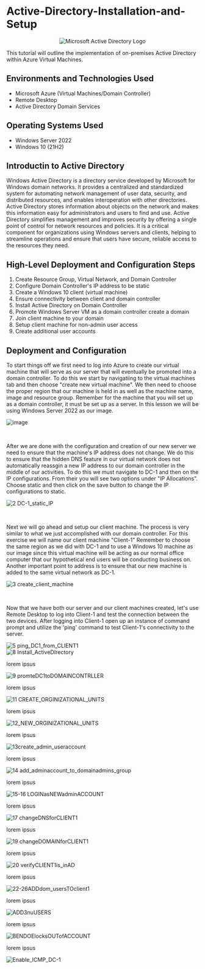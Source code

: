 # Active-Directory-Installation-and-Setup
<p align="center">
<img src="https://i.imgur.com/pU5A58S.png" alt="Microsoft Active Directory Logo"/>
</p>


This tutorial will outline the implementation of on-premises Active Directory within Azure Virtual Machines.<br />




<h2>Environments and Technologies Used</h2>

- Microsoft Azure (Virtual Machines/Domain Controller)
- Remote Desktop
- Active Directory Domain Services
  

<h2>Operating Systems Used </h2>

- Windows Server 2022
- Windows 10 (21H2)

<h2>Introductin to Active Directory</h2>
<p>
Windows Active Directory is a directory service developed by Microsoft for Windows domain networks. It provides a centralized and standardized system for automating network management of user data, security, and distributed resources, and enables interoperation with other directories. Active Directory stores information about objects on the network and makes this information easy for administrators and users to find and use. Active Directory simplifies management and improves security by offering a single point of control for network resources and policies. It is a critical component for organizations using Windows servers and clients, helping to streamline operations and ensure that users have secure, reliable access to the resources they need.
</p>

<h2>High-Level Deployment and Configuration Steps</h2>

1. Create Resource Group, Virtual Network, and Domain Controller
2. Configure Domain Controller's IP address to be static
3. Create a Windows 10 client (virtual machine)
4. Ensure connectivity between client and domain controller
5. Install Active Directory on Domain Controller
6. Promote Windows Server VM as a domain controller create a domain
7. Join client machine to your domain
8. Setup client machine for non-admin user access
9. Create additional user accounts 

<h2>Deployment and Configuration</h2>
<p>
To start things off we first need to log into Azure to create our virtual machine that will serve as our server that will eventually be promoted into a domain controller. To do this we start by navigatiing to the virtual machines tab and then choose "create new virtual machine". We then need to choose the proper region that our machine is held in as well as the machine name, image and resource group. Remember for the machine that you will set up as a domain controller, it must be set up as a server. In this lesson we will be using Windows Server 2022 as our image.
</p>

![image](https://github.com/user-attachments/assets/67f58894-710d-4164-96eb-f857e40ff212)
<br />

<br />
<p>
After we are done with the configuration and creation of our new server we need to ensure that the machine's IP address does not change. We do this to ensure that the hidden DNS feature in our virtual network does not automatically reassgin a new IP address to our domain controller in the middle of our activities. To do this we must navigate to DC-1 and then on the IP configurations. From their you will see two options under "IP Allocations". Choose static and then click on the save button to change the IP configurations to static.  

![2 DC-1_static_IP](https://github.com/user-attachments/assets/fadc0c23-f1ba-4076-ad2f-32694a641f29)
<br />


<br />
<p>
Next we will go ahead and setup our client machine. The process is very similar to what we just accomplished with our domain controller. For this exercise we will name our client machine "Client-1" Remember to choose the same region as we did with DC-1 and to use a Windows 10 machine as our image since this virtual machine will be acting as our normal office computer that our hypothetical end users will be conducting business on. Another important point to address is to ensure that our new machine is added to the same virtual network as DC-1.
</p>

![3 create_client_machine](https://github.com/user-attachments/assets/22081c27-44f8-427e-aa35-d7328f88ed6d)

<br />


<p>
Now that we have both our server and our client machines created, let's use Remote Desktop to log into Client-1 and test the connection between the two devices. After logging into Client-1 open up an instance of command prompt and utilize the 'ping' command to test Client-1's connectivity to the server. 
</p>


![5 ping_DC1_from_CLIENT1](https://github.com/user-attachments/assets/470ee415-1745-43d6-ae56-573d9ba0fc26)
<br />
![8 Install_ActiveDIrectory](https://github.com/user-attachments/assets/5c3c106e-0eeb-44c0-8dd3-4af5e4680e3c)
<p>
 lorem ipsus 
</p>

![9 promteDC1toDOMAINCONTRLLER](https://github.com/user-attachments/assets/6743c7b9-3f3d-4fdc-ad68-ee0ad54c8b28)
<p>
 lorem ipsus 
</p>

![11 CREATE_ORGINIZATIONAL_UNITS](https://github.com/user-attachments/assets/ccce09c2-950a-4099-b119-9f88d12ade9e)

<p>
 lorem ipsus 
</p>

![12_NEW_ORGINIZATIONAL_UNITS](https://github.com/user-attachments/assets/0b4e42a9-4e35-4e2b-9c4e-0ad71fabf3f7)
<p>
 lorem ipsus 
</p>

![13create_admin_useraccount](https://github.com/user-attachments/assets/b1e15e1c-0931-43ae-9fb1-b7cb68e11b7e)

<p>
 lorem ipsus 
</p>

![14 add_adminaccount_to_domainadmins_group](https://github.com/user-attachments/assets/a51f4162-d077-4d8e-b428-fb8794f0cc76)

<p>
 lorem ipsus 
</p>

![15-16 LOGINasNEWadminACCOUNT](https://github.com/user-attachments/assets/86a35612-ed61-458c-b056-827c2d88e89d)
<p>
 lorem ipsus 
</p>


![17 changeDNSforCLIENT1](https://github.com/user-attachments/assets/3bcd9806-b163-4024-8c1d-6c2e9c81d3ee)

<p>
 lorem ipsus 
</p>

![19 changeDOMAINforCLIENT1](https://github.com/user-attachments/assets/2ecec55a-61d3-4326-8841-02744c6410d2)

<p>
 lorem ipsus 
</p>


![20 verifyCLIENT1is_inAD](https://github.com/user-attachments/assets/472161ee-af33-4539-b31f-2f543a5ae427)

<p>
 lorem ipsus 
</p>

![22-26ADDdom_usersTOclient1](https://github.com/user-attachments/assets/424fe53a-458b-498d-8006-6610d249f31e)

<p>
 lorem ipsus 
</p>


![ADD3nuUSERS](https://github.com/user-attachments/assets/ce575289-cca4-483a-9521-5e264109b862)

<p>
 lorem ipsus 
</p>

![BENDOElocksOUTofACCOUNT](https://github.com/user-attachments/assets/76d27db0-3d5b-4c94-9e71-b2063019e3c0)

<p>
 lorem ipsus 
</p>


![Enable_ICMP_DC-1](https://github.com/user-attachments/assets/9d077f6a-4799-4eda-9f1e-07b0e8cd1532)









